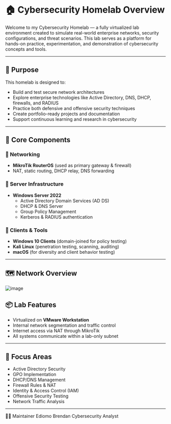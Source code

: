 # 🏠 Cybersecurity Homelab Overview

Welcome to my Cybersecurity Homelab — a fully virtualized lab environment created to simulate real-world enterprise networks, security configurations, and threat scenarios. This lab serves as a platform for hands-on practice, experimentation, and demonstration of cybersecurity concepts and tools.

---

## 🎯 Purpose

This homelab is designed to:

- Build and test secure network architectures
- Explore enterprise technologies like Active Directory, DNS, DHCP, firewalls, and RADIUS
- Practice both defensive and offensive security techniques
- Create portfolio-ready projects and documentation
- Support continuous learning and research in cybersecurity

---

## 🧱 Core Components

### 🔹 Networking
- **MikroTik RouterOS** (used as primary gateway & firewall)
- NAT, static routing, DHCP relay, DNS forwarding

### 🔹 Server Infrastructure
- **Windows Server 2022**
  - Active Directory Domain Services (AD DS)
  - DHCP & DNS Server
  - Group Policy Management
  - Kerberos & RADIUS authentication

### 🔹 Clients & Tools
- **Windows 10 Clients** (domain-joined for policy testing)
- **Kali Linux** (penetration testing, scanning, auditing)
- **macOS** (for diversity and client behavior testing)

---

## 🗺️ Network Overview
![image](https://github.com/user-attachments/assets/b15bd8db-ce0a-45b3-9aaf-1b5b7465f1c0)


## 📦 Lab Features

- Virtualized on **VMware Workstation**
- Internal network segmentation and traffic control
- Internet access via NAT through MikroTik
- All systems communicate within a lab-only subnet

---

## 🔐 Focus Areas

- Active Directory Security
- GPO Implementation
- DHCP/DNS Management
- Firewall Rules & NAT
- Identity & Access Control (IAM)
- Offensive Security Testing
- Network Traffic Analysis

---

👨‍💻 Maintainer
Ediomo Brendan
Cybersecurity Analyst
